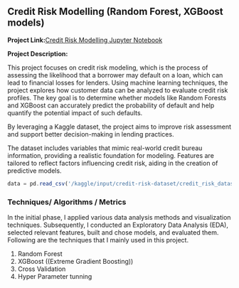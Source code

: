 ## Credit Risk Modelling (Random Forest, XGBoost models)

**Project Link:**<a href="https://github.com/dilruu89/Kaggle/blob/main/01-credit-risk-modeling.ipynb" target="_blank">Credit Risk Modelling Jupyter Notebook</a>

**Project Description:** 

This project focuses on credit risk modeling, which is the process of assessing the likelihood that a borrower may default on a loan, which can lead to financial losses for lenders. Using machine learning techniques, the project explores how customer data can be analyzed to evaluate credit risk profiles. The key goal is to determine whether models like Random Forests and XGBoost can accurately predict the probability of default and help quantify the potential impact of such defaults.

By leveraging a Kaggle dataset, the project aims to improve risk assessment and support better decision-making in lending practices.

The dataset includes variables that mimic real-world credit bureau information, providing a realistic foundation for modeling. Features are tailored to reflect factors influencing credit risk, aiding in the creation of predictive models.

```javascript
data = pd.read_csv('/kaggle/input/credit-risk-dataset/credit_risk_dataset.csv')

```

### Techniques/ Algorithms / Metrics

In the initial phase, I applied various data analysis methods and visualization techniques. Subsequently, I conducted an Exploratory Data Analysis (EDA), selected relevant features,  built and chose models, and evaluated them. Following are the techniques that I mainly used in this project.

1. Random Forest
2. XGBoost ((Extreme Gradient Boosting))
3. Cross Validation
4. Hyper Parameter tunning
   
